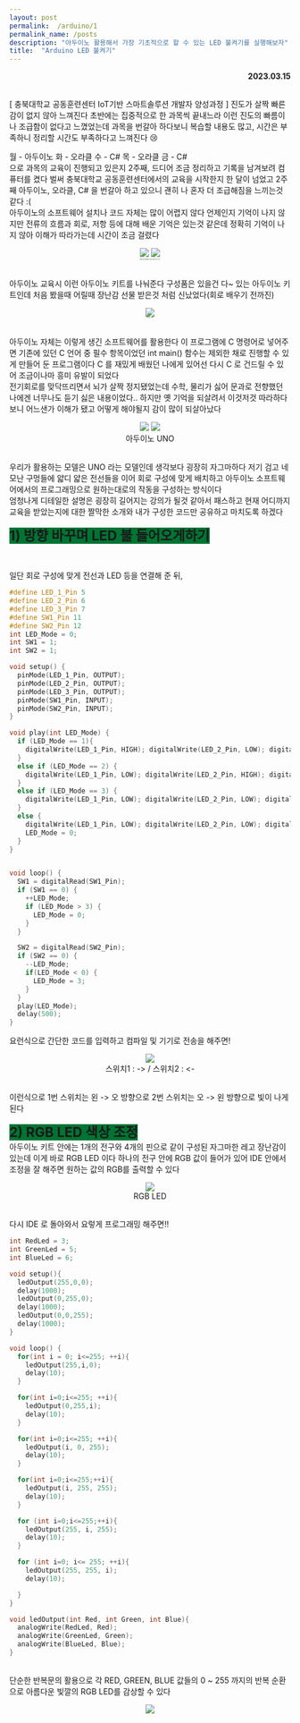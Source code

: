 ```yaml
---
layout: post
permalink:  /arduino/1
permalink_name: /posts
description: "아두이노 활용해서 가장 기초적으로 할 수 있는 LED 불켜기를 실행해보자"
title:  "Arduino LED 불켜기"
---
```



<p style="text-align:right; font-weight:bold;">2023.03.15</p>

<br>
[ 충북대학교 공동훈련센터 IoT기반 스마트솔루션 개발자 양성과정 ]
진도가 살짝 빠른감이 없지 않아 느껴진다
초반에는 집중적으로 한 과목씩 끝내느라
이런 진도의 빠름이나 조급함이 없다고 느꼈었는데
과목을 번갈아 하다보니 복습할 내용도 많고, 시간은 부족하니
정리할 시간도 부족하다고 느껴진다 😢
<br>


월 - 아두이노
화 - 오라클
수 - C#
목 - 오라클
금 - C#
<br>
​으로 과목의 교육이 진행되고 있은지 2주째,
드디어 조금 정리하고 기록을 남겨보려 컴퓨터를 켰다
벌써 충북대학교 공동훈련센터에서의 교육을 시작한지 한 달이 넘었고
2주째 아두이노, 오라클, C# 을 번갈아 하고 있으니
괜히 나 혼자 더 조급해짐을 느끼는것 같다 :(
<br>
​아두이노의 소프트웨어 설치나 코드 자체는 많이 어렵지 않다
언제인지 기억이 나지 않지만
전류의 흐름과 회로, 저항 등에 대해 배운 기억은 있는것 같은데
정확히 기억이 나지 않아 이해가 따라가는데 시간이 조금 걸렸다
<br>

<figure style="text-align:center">
<img class="image" src="../contents/imgs/arduino_1/1.jpg">
<img class="image" src="../contents/imgs/arduino_1/2.jpg">
<figcaption style="font-size:2px;">벌써 너덜너덜해진것 같은 내 아두이노 키트</figcaption>
</figure>

<br>
아두이노 교육시 이런 아두이노 키트를 나눠준다
구성품은 있을건 다~ 있는 아두이노 키트인데
처음 봤을때 어릴때 장난감 선물 받은것 처럼 신났었다(회로 배우기 전까진)
<br>
<figure style="text-align:center">
<img class="image" src="../contents/imgs/arduino_1/3.png">
<figcaption style="font-size:2px;">​아두이노 IDE</figcaption>
</figure>

<br>
아두이노 자체는 이렇게 생긴 소프트웨어를 활용한다
이 프로그램에 C 명령어로 넣어주면
기존에 있던 C 언어 중 필수 항목이었던 int main() 함수는 제외한 채로
진행할 수 있게 만들어 둔 프로그램이다
C 를 재밌게 배웠던 나에게 있어선 
다시 C 로 건드릴 수 있어 조금이나마 흥미 유발이 되었다
<br>
전기회로를 맞닥뜨리면서 뇌가 살짝 정지됐었는데
수학, 물리가 싫어 문과로 전향했던 나에겐
너무나도 듣기 싫은 내용이었다..
하지만 옛 기억을 되살려서 이것저것 따라하다 보니
어느샌가 이해가 됐고 어떻게 해야될지 감이 많이 되살아났다
<br>
<figure style="text-align:center">
<img class="image" src="../contents/imgs/arduino_1/4.jpg">
<img class="image" src="../contents/imgs/arduino_1/5.jpg">
<figcaption>아두이노 UNO</figcaption>
</figure>
<br>
우리가 활용하는 모델은 UNO 라는 모델인데
생각보다 굉장히 자그마하다
저기 검고 네모난 구멍들에 얇디 얇은 전선들을 이어
회로 구성에 맞게 배치하고
아두이노 소프트웨어에서의 프로그래밍으로
원하는대로의 작동을 구성하는 방식이다
<br>
엄청나게 디테일한 설명은 
굉장히 길어지는 강의가 될것 같아서 패스하고
현재 어디까지 교육을 받았는지에 대한 짤막한 소개와
내가 구성한 코드만 공유하고 마치도록 하겠다
<br>

<span style="font-weight:bold; font-size:24px; font-color:#ffd300; background-color:#007433">1) 방향 바꾸며 LED 불 들어오게하기</span>

​<br>

일단 회로 구성에 맞게 전선과 LED 등을 연결해 준 뒤,

```cpp
#define LED_1_Pin 5
#define LED_2_Pin 6
#define LED_3_Pin 7
#define SW1_Pin 11
#define SW2_Pin 12
int LED_Mode = 0;
int SW1 = 1;
int SW2 = 1;

void setup() {
  pinMode(LED_1_Pin, OUTPUT);
  pinMode(LED_2_Pin, OUTPUT);
  pinMode(LED_3_Pin, OUTPUT);
  pinMode(SW1_Pin, INPUT);
  pinMode(SW2_Pin, INPUT);
}

void play(int LED_Mode) {
  if (LED_Mode == 1){
    digitalWrite(LED_1_Pin, HIGH); digitalWrite(LED_2_Pin, LOW); digitalWrite(LED_3_Pin, LOW);
  }
  else if (LED_Mode == 2) {
    digitalWrite(LED_1_Pin, LOW); digitalWrite(LED_2_Pin, HIGH); digitalWrite(LED_3_Pin, LOW);
  }
  else if (LED_Mode == 3) {
    digitalWrite(LED_1_Pin, LOW); digitalWrite(LED_2_Pin, LOW); digitalWrite(LED_3_Pin, HIGH);
  }
  else {
    digitalWrite(LED_1_Pin, LOW); digitalWrite(LED_2_Pin, LOW); digitalWrite(LED_3_Pin, LOW);
    LED_Mode = 0;
  }
}


void loop() {
  SW1 = digitalRead(SW1_Pin);
  if (SW1 == 0) {
    ++LED_Mode;
    if (LED_Mode > 3) {
      LED_Mode = 0;
    }
  }

  SW2 = digitalRead(SW2_Pin);
  if (SW2 == 0) {
    --LED_Mode;
    if(LED_Mode < 0) {
      LED_Mode = 3;
    }
  }
  play(LED_Mode);
  delay(500);
}
```

요런식으로 간단한 코드를 입력하고
컴파일 및 기기로 전송을 해주면!
<br>
<figure style="text-align:center">
<img class="image" src="../contents/imgs/arduino_1/A3-9.gif">
<figcaption>스위치1 : ->  / 스위치2 : <-</figcaption>
</figure>

<br>
이런식으로 1번 스위치는 왼 -> 오 방향으로
2번 스위치는 오 -> 왼 방향으로 빛이 나게 된다
<br>

<span style="font-weight:bold; font-size:24px; font-color:#ffd300; background-color:#007433">​2) RGB LED 색상 조정</span>
<br>
​아두이노 키트 안에는 1개의 전구와 
4개의 핀으로 같이 구성된 자그마한 레고 장난감이 있는데
이게 바로 RGB LED 이다
하나의 전구 안에 RGB 값이 들어가 있어
IDE 안에서 조정을 잘 해주면 원하는 값의 RGB를 출력할 수 있다
<br>
<figure style="text-align:center">
<img class="image" src="../contents/imgs/arduino_1/6.jpg">
<figcaption>RGB LED</figcaption>
</figure>
<br>
다시 IDE 로 돌아와서
요렇게 프로그래밍 해주면!!
<br>

```cpp
int RedLed = 3;
int GreenLed = 5;
int BlueLed = 6;

void setup(){
  ledOutput(255,0,0);
  delay(1000);
  ledOutput(0,255,0);
  delay(1000);
  ledOutput(0,0,255);
  delay(1000);
}

void loop() {
  for(int i = 0; i<=255; ++i){
    ledOutput(255,i,0);
    delay(10);
  }

  for(int i=0;i<=255; ++i){
    ledOutput(0,255,i);
    delay(10);
  }

  for(int i=0;i<=255; ++i){
    ledOutput(i, 0, 255);
    delay(10);
  }

  for(int i=0;i<=255;++i){
    ledOutput(i, 255, 255);
    delay(10);
  }

  for (int i=0;i<=255;++i){
    ledOutput(255, i, 255);
    delay(10);
  }

  for (int i=0; i<= 255; ++i){
    ledOutput(255, 255, i);
    delay(10);

  }
}

void ledOutput(int Red, int Green, int Blue){
  analogWrite(RedLed, Red);
  analogWrite(GreenLed, Green);
  analogWrite(BlueLed, Blue);
}
```
<br>
단순한 반복문의 활용으로
각 RED, GREEN, BLUE 값들의 0 ~ 255 까지의 반복 순환으로
아름다운 빛깔의 RGB LED를 감상할 수 있다

<figure style="text-align:center">
<img class="image" src="../contents/imgs/arduino_1/7.gif">
</figure>

​

​

